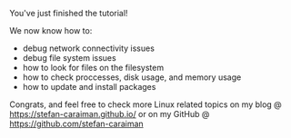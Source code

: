 You've just finished the tutorial!

We now know how to:

  - debug network connectivity issues
  - debug file system issues
  - how to look for files on the filesystem
  - how to check proccesses, disk usage, and memory usage
  - how to update and install packages

Congrats, and feel free to check more Linux related topics on my blog @ https://stefan-caraiman.github.io/ or on my GitHub @ https://github.com/stefan-caraiman
